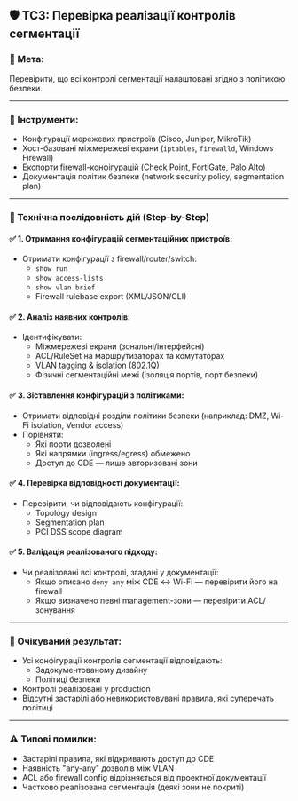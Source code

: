 
## 🛡️ TC3: Перевірка реалізації контролів сегментації

### 🎯 Мета:
Перевірити, що всі контролі сегментації налаштовані згідно з політикою безпеки.

---

### 🧰 Інструменти:
- Конфігурації мережевих пристроїв (Cisco, Juniper, MikroTik)
- Хост-базовані міжмережеві екрани (`iptables`, `firewalld`, Windows Firewall)
- Експорти firewall-конфігурацій (Check Point, FortiGate, Palo Alto)
- Документація політик безпеки (network security policy, segmentation plan)

---

### 🔄 Технічна послідовність дій (Step-by-Step)

#### ✅ 1. Отримання конфігурацій сегментаційних пристроїв:
- Отримати конфігурації з firewall/router/switch:
  - `show run`
  - `show access-lists`
  - `show vlan brief`
  - Firewall rulebase export (XML/JSON/CLI)

#### ✅ 2. Аналіз наявних контролів:
- Ідентифікувати:
  - Міжмережеві екрани (зональні/інтерфейсні)
  - ACL/RuleSet на маршрутизаторах та комутаторах
  - VLAN tagging & isolation (802.1Q)
  - Фізичні сегментаційні межі (ізоляція портів, порт безпеки)

#### ✅ 3. Зіставлення конфігурацій з політиками:
- Отримати відповідні розділи політики безпеки (наприклад: DMZ, Wi-Fi isolation, Vendor access)
- Порівняти:
  - Які порти дозволені
  - Які напрямки (ingress/egress) обмежено
  - Доступ до CDE — лише авторизовані зони

#### ✅ 4. Перевірка відповідності документації:
- Перевірити, чи відповідають конфігурації:
  - Topology design
  - Segmentation plan
  - PCI DSS scope diagram

#### ✅ 5. Валідація реалізованого підходу:
- Чи реалізовані всі контролі, згадані у документації:
  - Якщо описано `deny any` між CDE ↔ Wi-Fi — перевірити його на firewall
  - Якщо визначено певні management-зони — перевірити ACL/зонування

---

### 📌 Очікуваний результат:
- Усі конфігурації контролів сегментації відповідають:
  - Задокументованому дизайну
  - Політиці безпеки
- Контролі реалізовані у production
- Відсутні застарілі або невикористовувані правила, які суперечать політиці

---

### ⚠️ Типові помилки:
- Застарілі правила, які відкривають доступ до CDE
- Наявність "any-any" дозволів між VLAN
- ACL або firewall config відрізняється від проектної документації
- Частково реалізована сегментація (деякі зони не покриті)
